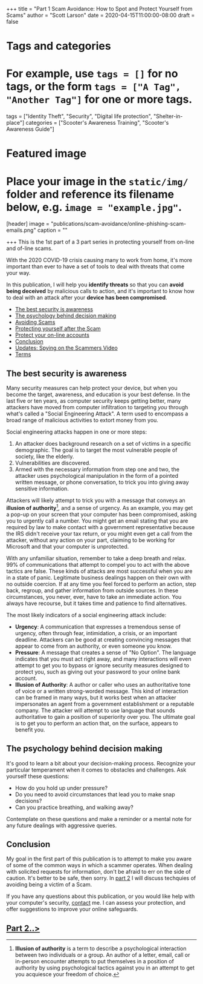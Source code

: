 +++
title = "Part 1 Scam Avoidance: How to Spot and Protect Yourself from Scams"
author = "Scott Larson"
date = 2020-04-15T11:00:00-08:00
draft = false

# Tags and categories
# For example, use `tags = []` for no tags, or the form `tags = ["A Tag", "Another Tag"]` for one or more tags.
tags = ["Identity Theft", "Security", "Digital life protection", "Shelter-in-place"]
categories = ["Scooter's Awareness Training", "Scooter's Awareness Guide"]

# Featured image
# Place your image in the `static/img/` folder and reference its filename below, e.g. `image = "example.jpg"`.
[header]
image = "publications/scam-avoidance/online-phishing-scam-emails.png"
caption = ""

+++
This is the 1st part of a 3 part series in protecting yourself from on-line and of-line scams.

With the 2020 COVID-19 crisis causing many to work from home, it's more important than ever to have a set of tools to deal with threats that come your way.

In this publication, I will help you **identify threats** so that you can **avoid being deceived** by malicious calls to action, and it's important to know how to deal with an attack after your **device has been compromised**.

- [The best security is awareness](/publications/publication-scam-avoidance#the-best-security-is-awareness)
- [The psychology behind decision making](/publications/publication-scam-avoidance#the-psychology-behind-decision-making)
- [Avoiding Scams](/publications/publication-scam-avoidance2#avoiding-scams)
- [Protecting yourself after the Scam](/publications/publication-scam-avoidance3#protecting-yourself-after-the-scam)
- [Protect your on-line accounts](/publications/publication-scam-avoidance3#protect-your-on-line-accounts)
- [Conclusion](/publications/publication-scam-avoidance3/#conclusion)
- [Updates: Spying on the Scammers Video](/publications/publication-scam-avoidance3#updates)
- [Terms](/publications/publication-scam-avoidance3#terms)

## The best security is awareness

Many security measures can help protect your device, but when you become the target, awareness, and education is your best defense. In the last five or ten years, as computer security keeps getting better, many attackers have moved from computer infiltration to targeting _you_ through what's called a "Social Engineering Attack". A term used to encompass a broad range of malicious activities to extort money from you. 

Social engineering attacks happen in one or more steps:
 
1. An attacker does background research on a set of victims in a specific demographic. The goal is to target the most vulnerable people of society, like the elderly. 
2. Vulnerabilities are discovered. 
3. Armed with the necessary information from step one and two, the attacker uses psychological manipulation in the form of a pointed written message, or phone conversation, to trick you into giving away sensitive information.

Attackers will likely attempt to trick you with a message that conveys an **illusion of authority**[^illusion-authority], and a sense of urgency. As an example, you may get a pop-up on your screen that your computer has been compromised, asking you to urgently call a number. You might get an email stating that you are required by law to make contact with a government representative because the IRS didn't receive your tax return, or you might even get a call from the attacker, without any action on your part, claiming to be working for Microsoft and that your computer is unprotected.

With any unfamiliar situation, remember to take a deep breath and relax. 99% of communications that attempt to compel you to act with the above tactics are false. These kinds of attacks are most successful when you are in a state of panic. Legitimate business dealings happen on their own with no outside coercion. If at any time you feel forced to perform an action, step back, regroup, and gather information from outside sources. In these circumstances, you never, ever, have to take an immediate action. You always have recourse, but it takes time and patience to find alternatives. 

The most likely indicators of a social engineering attack include:

- **Urgency**: A communication that expresses a tremendous sense of urgency, often through fear, intimidation, a crisis, or an important deadline. Attackers can be good at creating convincing messages that appear to come from an authority, or even someone you know.  
- **Pressure**:  A message that creates a sense of "No Option". The language indicates that you must act right away, and many interactions will even attempt to get you to bypass or ignore security measures designed to protect you, such as giving out your password to your online bank account.
- **Illusion of Authority**: A author or caller who uses an authoritative tone of voice or a written strong-worded message. This kind of interaction can be framed in many ways, but it works best when an attacker impersonates an agent from a government establishment or a reputable company. The attacker will attempt to use language that sounds authoritative to gain a position of superiority over you. The ultimate goal is to get you to perform an action that, on the surface, appears to benefit you.

## The psychology behind decision making

It's good to learn a bit about your decision-making process. Recognize your particular temperament when it comes to obstacles and challenges. Ask yourself these questions: 

- How do you hold up under pressure? 
- Do you need to avoid circumstances that lead you to make snap decisions? 
- Can you practice breathing, and walking away?

Contemplate on these questions and make a reminder or a mental note for any future dealings with aggressive queries.


## Conclusion
My goal in the first part of this publication is to attempt to make you aware of some of the common ways in which a scammer operates. When dealing with solicited requests for information, don't be afraid to err on the side of caution. It's better to be safe, then sorry. In [part 2](/publications/publication-scam-avoidance2) I will discuss techquies of avoiding being a victim of a Scam.

If you have any questions about this publication, or you would like help with your computer's security, [contact](/#contact) me. I can assess your protection, and offer suggestions to improve your online safeguards.

[^illusion-authority]: **Illusion of authority** is a term to describe a psychological interaction between two individuals or a group. An author of a letter, email, call or in-person encounter attempts to put themselves in a position of authority by using psychological tactics against you in an attempt to get you acquiesce your freedom of choice.

## [Part 2..>](/publications/publication-scam-avoidance2)